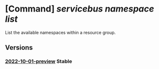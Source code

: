 # [Command] _servicebus namespace list_

List the available namespaces within a resource group.

## Versions

### [2022-10-01-preview](/Resources/mgmt-plane/L3N1YnNjcmlwdGlvbnMve30vcmVzb3VyY2Vncm91cHMve30vcHJvdmlkZXJzL21pY3Jvc29mdC5zZXJ2aWNlYnVzL25hbWVzcGFjZXM=/2022-10-01-preview.xml) **Stable**

<!-- mgmt-plane /subscriptions/{}/resourcegroups/{}/providers/microsoft.servicebus/namespaces 2022-10-01-preview -->
